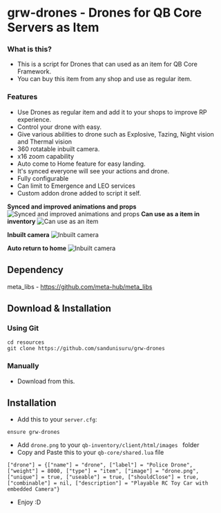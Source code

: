 
# grw-drones - Drones for QB Core Servers as Item

### What is this?

* This is a script for Drones that can used as an item for QB Core Framework.
* You can buy this item from any shop and use as regular item.

### Features
- Use Drones as regular item and add it to your shops to improve RP experience.
- Control your drone with easy.
- Give various abilities to drone such as Explosive, Tazing, Night vision and Thermal vision
- 360 rotatable inbuilt camera.
- x16 zoom capability
- Auto come to Home feature for easy landing.
- It's synced everyone will see your actions and drone.
- Fully configurable
- Can limit to Emergence and LEO services
- Custom addon drone added to script it self.

**Synced and improved animations and props**
![Synced and improved animations and props](https://i.imgur.com/Iqslh7c.png)
**Can use as a item in inventory**
![Can use as an item](https://i.imgur.com/igg2t6c.png)

**Inbuilt camera**
![Inbuilt camera](https://i.imgur.com/iRaNTAi.png)

**Auto return to home**
![Inbuilt camera](https://i.imgur.com/qZb6UFV.png)

## Dependency
meta_libs - https://github.com/meta-hub/meta_libs

## Download & Installation

### Using Git
```
cd resources
git clone https://github.com/sandunisuru/grw-drones
```

### Manually
- Download from this.

## Installation
- Add this to your `server.cfg`:

```
ensure grw-drones
```
- Add `drone.png` to your `qb-inventory/client/html/images ` folder
- Copy and Paste this to your `qb-core/shared.lua` file
 ```
["drone"] = {["name"] = "drone", ["label"] = "Police Drone", ["weight"] = 8000, ["type"] = "item", ["image"] = "drone.png", ["unique"] = true, ["useable"] = true, ["shouldClose"] = true, ["combinable"] = nil, ["description"] = "Playable RC Toy Car with embedded Camera"}
 ```
 - Enjoy :D
